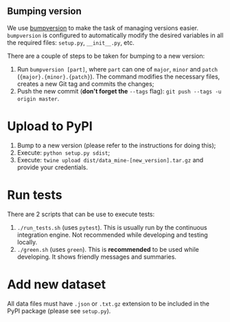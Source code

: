 ## Bumping version

We use [bumpversion](https://pypi.org/project/bumpversion/) to make the task
of managing versions easier. `bumpversion` is configured to automatically
modify the desired variables in all the required files: `setup.py`,
`__init__.py`, etc.

There are a couple of steps to be taken for bumping to a new version:
1. Run `bumpversion [part]`, where `part` can one of `major`, `minor` and `patch`
(`{major}.{minor}.{patch}`). The command modifies the necessary files, creates a
new Git tag and commits the changes;
2. Push the new commit (**don't forget the** `--tags` flag): `git push --tags -u origin master`.


# Upload to PyPI

1. Bump to a new version (please refer to the instructions for doing this);
2. Execute: `python setup.py sdist`;
3. Execute: `twine upload dist/data_mine-[new_version].tar.gz` and provide
your credentials.


# Run tests

There are 2 scripts that can be use to execute tests:
1. `./run_tests.sh` (uses `pytest`). This is usually run by the continuous
integration engine. Not recommended while developing and testing locally.
2. `./green.sh` (uses `green`). This is **recommended** to be used
while developing. It shows friendly messages and summaries.


# Add new dataset

All data files must have `.json` or `.txt.gz` extension to be included
in the PyPI package (please see `setup.py`).
